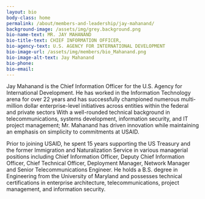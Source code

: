 ```yaml
---
layout: bio
body-class: home
permalink: /about/members-and-leadership/jay-mahanand/
background-image: /assets/img/grey.background.png
bio-name-text: MR. JAY MAHANAND
bio-title-text: CHIEF INFORMATION OFFICER,
bio-agency-text: U.S. AGENCY FOR INTERNATIONAL DEVELOPMENT
bio-image-url: /assets/img/members/bio_Mahanand.png
bio-image-alt-text: Jay Mahanand
bio-phone:
bio-email:
---
```

Jay Mahanand is the Chief Information Officer for the U.S. Agency for International Development. He has worked in the Information Technology arena for over 22 years and has successfully championed numerous multi-million dollar enterprise-level initiatives across entities within the federal and private sectors With a well-rounded technical background in telecommunications, systems development, information security, and IT project management; Mr. Mahanand has driven innovation while maintaining an emphasis on simplicity to commitments at USAID.

Prior to joining USAID, he spent 15 years supporting the US Treasury and the former Immigration and Naturalization Service in various managerial positions including Chief Information Officer, Deputy Chief Information Officer, Chief Technical Officer, Deployment Manager, Network Manager and Senior Telecommunications Engineer. He holds a B.S. degree in Engineering from the University of Maryland and possesses technical certifications in enterprise architecture, telecommunications, project management, and information security.
